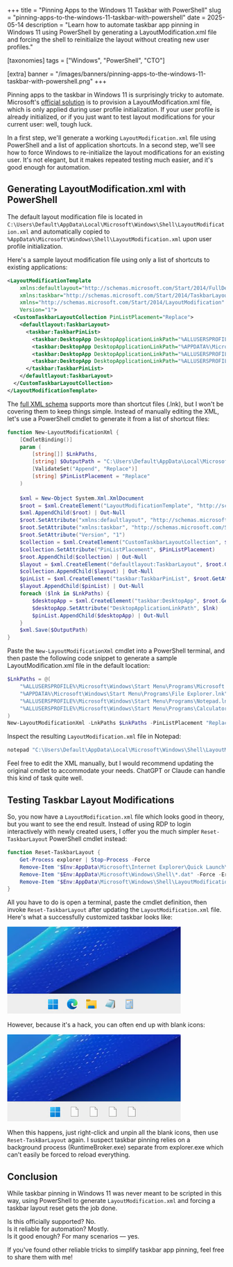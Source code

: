 +++
title = "Pinning Apps to the Windows 11 Taskbar with PowerShell"
slug = "pinning-apps-to-the-windows-11-taskbar-with-powershell"
date = 2025-05-14
description = "Learn how to automate taskbar app pinning in Windows 11 using PowerShell by generating a LayoutModification.xml file and forcing the shell to reinitialize the layout without creating new user profiles."

[taxonomies]
tags = ["Windows", "PowerShell", "CTO"]

[extra]
banner = "/images/banners/pinning-apps-to-the-windows-11-taskbar-with-powershell.png"
+++

Pinning apps to the taskbar in Windows 11 is surprisingly tricky to automate. Microsoft's [official solution](https://learn.microsoft.com/en-us/windows/configuration/taskbar/pinned-apps) is to provision a LayoutModification.xml file, which is only applied during user profile initialization. If your user profile is already initialized, or if you just want to test layout modifications for your current user: well, tough luck.

In a first step, we'll generate a working `LayoutModification.xml` file using PowerShell and a list of application shortcuts. In a second step, we'll see how to force Windows to re-initialize the layout modifications for an existing user. It's not elegant, but it makes repeated testing much easier, and it's good enough for automation.

## Generating LayoutModification.xml with PowerShell

The default layout modification file is located in `C:\Users\Default\AppData\Local\Microsoft\Windows\Shell\LayoutModification.xml` and automatically copied to `%AppData%\Microsoft\Windows\Shell\LayoutModification.xml` upon user profile initialization.

Here's a sample layout modification file using only a list of shortcuts to existing applications:

```xml
<LayoutModificationTemplate
    xmlns:defaultlayout="http://schemas.microsoft.com/Start/2014/FullDefaultLayout"
    xmlns:taskbar="http://schemas.microsoft.com/Start/2014/TaskbarLayout"
    xmlns="http://schemas.microsoft.com/Start/2014/LayoutModification"
    Version="1">
  <CustomTaskbarLayoutCollection PinListPlacement="Replace">
    <defaultlayout:TaskbarLayout>
      <taskbar:TaskbarPinList>
        <taskbar:DesktopApp DesktopApplicationLinkPath="%ALLUSERSPROFILE%\Microsoft\Windows\Start Menu\Programs\Microsoft Edge.lnk" />
        <taskbar:DesktopApp DesktopApplicationLinkPath="%APPDATA%\Microsoft\Windows\Start Menu\Programs\File Explorer.lnk" />
        <taskbar:DesktopApp DesktopApplicationLinkPath="%ALLUSERSPROFILE%\Microsoft\Windows\Start Menu\Programs\Notepad.lnk" />
        <taskbar:DesktopApp DesktopApplicationLinkPath="%ALLUSERSPROFILE%\Microsoft\Windows\Start Menu\Programs\Calculator.lnk" />
      </taskbar:TaskbarPinList>
    </defaultlayout:TaskbarLayout>
  </CustomTaskbarLayoutCollection>
</LayoutModificationTemplate>
```

The [full XML schema](https://learn.microsoft.com/en-us/windows/configuration/taskbar/xsd) supports more than shortcut files (.lnk), but I won't be covering them to keep things simple. Instead of manually editing the XML, let's use a PowerShell cmdlet to generate it from a list of shortcut files:

```powershell
function New-LayoutModificationXml {
    [CmdletBinding()]
    param (
        [string[]] $LnkPaths,
        [string] $OutputPath = "C:\Users\Default\AppData\Local\Microsoft\Windows\Shell\LayoutModification.xml",
        [ValidateSet("Append", "Replace")]
        [string] $PinListPlacement = "Replace"
    )

    $xml = New-Object System.Xml.XmlDocument
    $root = $xml.CreateElement("LayoutModificationTemplate", "http://schemas.microsoft.com/Start/2014/LayoutModification")
    $xml.AppendChild($root) | Out-Null
    $root.SetAttribute("xmlns:defaultlayout", "http://schemas.microsoft.com/Start/2014/FullDefaultLayout")
    $root.SetAttribute("xmlns:taskbar", "http://schemas.microsoft.com/Start/2014/TaskbarLayout")
    $root.SetAttribute("Version", "1")
    $collection = $xml.CreateElement("CustomTaskbarLayoutCollection", $root.NamespaceURI)
    $collection.SetAttribute("PinListPlacement", $PinListPlacement)
    $root.AppendChild($collection) | Out-Null
    $layout = $xml.CreateElement("defaultlayout:TaskbarLayout", $root.GetAttribute("xmlns:defaultlayout"))
    $collection.AppendChild($layout) | Out-Null
    $pinList = $xml.CreateElement("taskbar:TaskbarPinList", $root.GetAttribute("xmlns:taskbar"))
    $layout.AppendChild($pinList) | Out-Null
    foreach ($lnk in $LnkPaths) {
        $desktopApp = $xml.CreateElement("taskbar:DesktopApp", $root.GetAttribute("xmlns:taskbar"))
        $desktopApp.SetAttribute("DesktopApplicationLinkPath", $lnk)
        $pinList.AppendChild($desktopApp) | Out-Null
    }
    $xml.Save($OutputPath)
}
```

Paste the `New-LayoutModificationXml` cmdlet into a PowerShell terminal, and then paste the following code snippet to generate a sample LayoutModification.xml file in the default location:

```powershell
$LnkPaths = @(
    "%ALLUSERSPROFILE%\Microsoft\Windows\Start Menu\Programs\Microsoft Edge.lnk"
    "%APPDATA%\Microsoft\Windows\Start Menu\Programs\File Explorer.lnk"
    "%ALLUSERSPROFILE%\Microsoft\Windows\Start Menu\Programs\Notepad.lnk"
    "%ALLUSERSPROFILE%\Microsoft\Windows\Start Menu\Programs\Calculator.lnk"
)
New-LayoutModificationXml -LnkPaths $LnkPaths -PinListPlacement "Replace"
```

Inspect the resulting `LayoutModification.xml` file in Notepad:

```powershell
notepad "C:\Users\Default\AppData\Local\Microsoft\Windows\Shell\LayoutModification.xml"
```

Feel free to edit the XML manually, but I would recommend updating the original cmdlet to accommodate your needs. ChatGPT or Claude can handle this kind of task quite well.

## Testing Taskbar Layout Modifications

So, you now have a `LayoutModification.xml` file which looks good in theory, but you want to see the end result. Instead of using RDP to login interactively with newly created users, I offer you the much simpler `Reset-TaskbarLayout` PowerShell cmdlet instead:

```powershell
function Reset-TaskbarLayout {
    Get-Process explorer | Stop-Process -Force
    Remove-Item "$Env:AppData\Microsoft\Internet Explorer\Quick Launch\User Pinned\TaskBar\*" -Force -ErrorAction SilentlyContinue
    Remove-Item "$Env:AppData\Microsoft\Windows\Shell\*.dat" -Force -ErrorAction SilentlyContinue
    Remove-Item "$Env:AppData\Microsoft\Windows\Shell\LayoutModification.xml" -Force -ErrorAction SilentlyContinue
}
```

All you have to do is open a terminal, paste the cmdlet definition, then invoke `Reset-TaskbarLayout` after updating the `LayoutModification.xml` file. Here's what a successfully customized taskbar looks like:

![customized pinned apps in taskbar](/images/posts/taskbar-pinned-apps-customized.png)

However, because it's a hack, you can often end up with blank icons:

![blank pinned app icons in taskbar](/images/posts/taskbar-pinned-apps-blank-icons.png)

When this happens, just right-click and unpin all the blank icons, then use `Reset-TaskBarLayout` again. I suspect taskbar pinning relies on a background process (RuntimeBroker.exe) separate from explorer.exe which can't easily be forced to reload everything.

## Conclusion

While taskbar pinning in Windows 11 was never meant to be scripted in this way, using PowerShell to generate `LayoutModification.xml` and forcing a taskbar layout reset gets the job done.

Is this officially supported? No.  
Is it reliable for automation? Mostly.  
Is it good enough? For many scenarios — yes.

If you've found other reliable tricks to simplify taskbar app pinning, feel free to share them with me!
